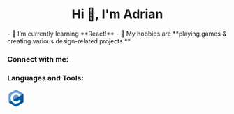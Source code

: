 <h1 align="center">Hi 👋, I'm Adrian</h1>
- 🌱 I’m currently learning **React!**
- 📒 My hobbies are **playing games & creating various design-related projects.**

<h3 align="left">Connect with me:</h3>
<p align="left">
</p>

<h3 align="left">Languages and Tools:</h3>
<p align="left"> <a href="https://www.cprogramming.com/" target="_blank" rel="noreferrer"> <img src="https://raw.githubusercontent.com/devicons/devicon/master/icons/c/c-original.svg" alt="c" width="40" height="40"/> </a> </p>
